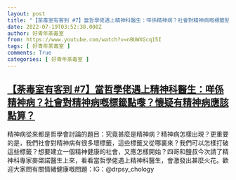 ```yaml
---
layout: post
title: "【荼毒室有客到 #7】當哲學佬遇上精神科醫生：咩係精神病？社會對精神病嘅標籤點嚟？懷疑有精神病應該點算？"
date: 2022-07-19T03:52:38.000Z
author: 好青年荼毒室
from: https://www.youtube.com/watch?v=nBUWXGcq15I
tags: [ 好青年荼毒室 ]
comments: True
categories: [ 好青年荼毒室 ]
---
```

<!--1658202758000-->
[【荼毒室有客到 #7】當哲學佬遇上精神科醫生：咩係精神病？社會對精神病嘅標籤點嚟？懷疑有精神病應該點算？](https://www.youtube.com/watch?v=nBUWXGcq15I)
------

<div>
精神病從來都是哲學會討論的題目：究竟甚麼是精神病？精神病怎樣出現？更重要的是，我們社會對精神病有很多壞標籤，這些標籤又從哪裏來？我們可以怎樣打破這些標籤？想要建立一個精神健康的社會，又應怎樣開始？四哥和鹽叔今次請了精神科專家麥棨諾醫生上來，看看當哲學佬遇上精神科醫生，會激發出甚麼火花。歡迎大家問有關情緒健康嘅問題：IG：@drpsy_chology
</div>
